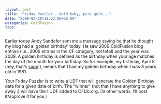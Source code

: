 ```yaml
---
layout: post
title: "Friday Puzzler - Gold baby, pure gold..."
date: "2009-03-20T12:03:00+06:00"
categories: ColdFusion 
tags: 
---
```


Earlier today Andy Sandefer sent me a message saying he that he thought my blog had a 'golden birthday' today. He saw 2009 ColdFusion blog entries (i.e., 2009 entries in the CF category, not total) and the year was 2009. A golden birthday is defined as the birthday when your age matches the day of the month for your birthday. So for example, my birthday, April 8 (hey, that's <a href="http://www.amazon.com/gp/registry/wishlist/ref=cm_gift_gno_wl_hp">soon</a>!), means that I had my golden birthday when I was 8 years old in 1981. 

Your Friday Puzzler is to write a UDF that will generate the Golden Birthday date for a given date of birth. The "winner" (not that I have anything to give away ;) will have their UDF added to CFLib.org. (In other words, I'll post it/approve it for you.)